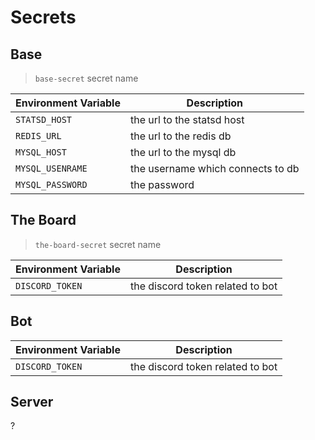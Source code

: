 # Secrets

## Base

> `base-secret` secret name

| Environment Variable | Description                       |
| -------------------- | --------------------------------- |
| `STATSD_HOST`        | the url to the statsd host        |
| `REDIS_URL`          | the url to the redis db           |
| `MYSQL_HOST`         | the url to the mysql db           |
| `MYSQL_USENRAME`     | the username which connects to db |
| `MYSQL_PASSWORD`     | the password                      |

## The Board

> `the-board-secret` secret name

| Environment Variable | Description                      |
| -------------------- | -------------------------------- |
| `DISCORD_TOKEN`      | the discord token related to bot |

## Bot

| Environment Variable | Description                      |
| -------------------- | -------------------------------- |
| `DISCORD_TOKEN`      | the discord token related to bot |

## Server

?

